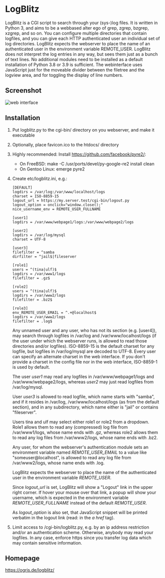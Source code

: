 # LogBlitz

LogBlitz is a CGI script to search through your (sys-)log files. It is written in Python 3, and aims to be a webbased alter ego of grep, zgrep, bzgrep, xzgrep, and so on. You can configure multiple directories that contain logfiles, and you can give each HTTP authenticated user an individual set of log directories. LogBlitz expects the webserver to place the name of an authenticated user in the environment variable REMOTE\_USER.
LogBlitz does not interpret the log entries in any way, but sees them just as a bunch of text lines. No additional modules need to be installed as a default installation of Python 3.8 or 3.9 is sufficient. The webinterface uses JavaScript just for the moveable divider between the filetree and the logview area, and for toggling the display of line numbers.

## Screenshot

![web interface](https://ogris.de/logblitz/logblitz.jpg)

## Installation
1. Put logblitz.py to the cgi-bin/ directory on you webserver, and make it executable
2. Optionally, place favicon.ico to the htdocs/ directory
3. Highly recommended: Install https://github.com/facebook/pyre2/:
   * On FreeBSD: make -C /usr/ports/devel/py-google-re2 install clean
   * On Gentoo Linux: emerge pyre2
4. Create etc/logblitz.ini, e.g.:

   ```
   [DEFAULT]
   logdirs = /var/log:/var/www/localhost/logs
   charset = ISO-8859-15
   logout_url = https://my.server.test/cgi-bin/logout.py
   logout_option = onclick="window.close();"
   nice_username_env = REMOTE_USER_FULLNAME

   [user1]
   logdirs = /var/www/webpage1/logs:/var/www/webpage2/logs

   [user2]
   logdirs = /var/log/mysql
   charset = UTF-8

   [user3]
   filefilter = ^samba
   dirfilter = ^jail$|fileserver

   [role1]
   users = ^(tina|ulf)$
   logdirs = /var/www1/logs
   filefilter = .gz$

   [role2]
   users = ^(tina|ulf)$
   logdirs = /var/www2/logs
   filefilter = .bz2$

   [role3]
   env_REMOTE_USER_EMAIL = ^.+@localhost$
   logdirs = /var/www2/logs
   filefilter = .log$
   ```

   Any unnamed user and any user, who has not its section (e.g. [user4]), may search through logfiles in /var/log and /var/www/localhost/logs (if the user under which the webserver runs, is allowed to read those directories and/or logfiles). ISO-8859-15 is the default charset for any logfile, but logfiles in /var/log/mysql are decoded to UTF-8. Every user can specify an alternate charset in the web interface. If you don't provide a charset in the config file nor in the web interface, ISO-8859-1 is used by default.

   The user *user1* may read any logfiles in /var/www/webpage1/logs and /var/www/webpage2/logs, whereas *user2* may just read logfiles from /var/log/mysql.

   User *user3* is allowed to read logfile, which name starts with "samba", and if it resides in /var/log, /var/www/localhost/logs (as from the default section), and in any subdirectory, which name either is "jail" or contains "fileserver".

   Users tina and ulf may select either role1 or role2 from a dropdown. Role1 allows them to read any (compressed) log file from /var/www1/logs, whose name ends with .gz, whereas role2 allows them to read any log files from /var/www2/logs, whose name ends with .bz2.

   Any user, for whom the webserver's authentication module sets an environment variable named *REMOTE_USER_EMAIL* to a value like "someuser@localhost", is allowed to read any log file from /var/www2/logs, whose name ends with .log.

   LogBlitz expects the webserver to place the name of the authenticated user in the environment variable *REMOTE_USER*.

   Since *logout_url* is set, LogBlitz will show a "Logout" link in the upper right corner. If hover your mouse over that link, a popup will show your username, which is expected in the environment variable *REMOTE_USER_FULLNAME* instead of the default *REMOTE_USER*.

   As *logout_option* is also set, that JavaScript snippet will be printed verbatim in the logout link (read: in the *a href* tag).

5. Limit access to /cgi-bin/logblitz.py, e.g. by an ip address restriction and/or an authentication scheme. Otherwise, anybody may read your logfiles. In any case, enforce https since you transfer log data which may contain sensitive information.

## Homepage

https://ogris.de/logblitz/
